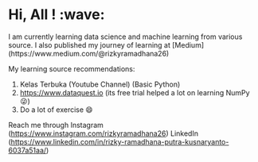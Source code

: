 <h1>Hi, All ! :wave: </h1>
I am currently learning data science and machine learning from various source. I also published my journey of learning at [Medium](https://www.medium.com/@rizkyramadhana26)  

My learning source recommendations: 
1. Kelas Terbuka (Youtube Channel) (Basic Python)
1. https://www.dataquest.io (its free trial helped a lot on learning NumPy :stuck_out_tongue_winking_eye:)
1. Do a lot of exercise :smile:

Reach me through 
Instagram (https://www.instagram.com/rizkyramadhana26)
LinkedIn (https://www.linkedin.com/in/rizky-ramadhana-putra-kusnaryanto-6037a51aa/)
